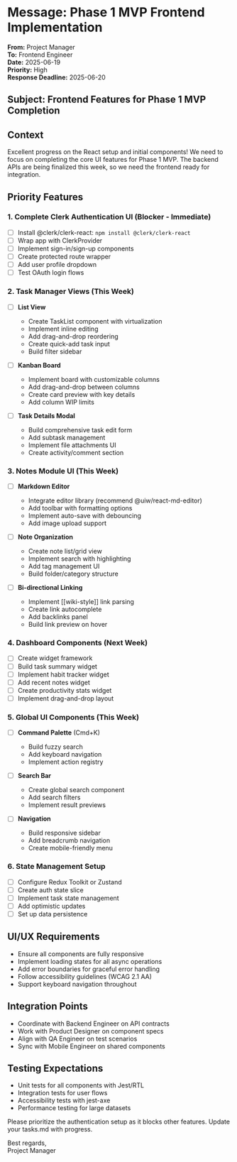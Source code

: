 # Message: Phase 1 MVP Frontend Implementation

**From:** Project Manager  
**To:** Frontend Engineer  
**Date:** 2025-06-19  
**Priority:** High  
**Response Deadline:** 2025-06-20  

## Subject: Frontend Features for Phase 1 MVP Completion

## Context

Excellent progress on the React setup and initial components! We need to focus on completing the core UI features for Phase 1 MVP. The backend APIs are being finalized this week, so we need the frontend ready for integration.

## Priority Features

### 1. Complete Clerk Authentication UI (Blocker - Immediate)
- [ ] Install @clerk/clerk-react: `npm install @clerk/clerk-react`
- [ ] Wrap app with ClerkProvider
- [ ] Implement sign-in/sign-up components
- [ ] Create protected route wrapper
- [ ] Add user profile dropdown
- [ ] Test OAuth login flows

### 2. Task Manager Views (This Week)
- [ ] **List View**
  - Create TaskList component with virtualization
  - Implement inline editing
  - Add drag-and-drop reordering
  - Create quick-add task input
  - Build filter sidebar
  
- [ ] **Kanban Board**
  - Implement board with customizable columns
  - Add drag-and-drop between columns
  - Create card preview with key details
  - Add column WIP limits
  
- [ ] **Task Details Modal**
  - Build comprehensive task edit form
  - Add subtask management
  - Implement file attachments UI
  - Create activity/comment section

### 3. Notes Module UI (This Week)
- [ ] **Markdown Editor**
  - Integrate editor library (recommend @uiw/react-md-editor)
  - Add toolbar with formatting options
  - Implement auto-save with debouncing
  - Add image upload support
  
- [ ] **Note Organization**
  - Create note list/grid view
  - Implement search with highlighting
  - Add tag management UI
  - Build folder/category structure
  
- [ ] **Bi-directional Linking**
  - Implement [[wiki-style]] link parsing
  - Create link autocomplete
  - Add backlinks panel
  - Build link preview on hover

### 4. Dashboard Components (Next Week)
- [ ] Create widget framework
- [ ] Build task summary widget
- [ ] Implement habit tracker widget
- [ ] Add recent notes widget
- [ ] Create productivity stats widget
- [ ] Implement drag-and-drop layout

### 5. Global UI Components (This Week)
- [ ] **Command Palette** (Cmd+K)
  - Build fuzzy search
  - Add keyboard navigation
  - Implement action registry
  
- [ ] **Search Bar**
  - Create global search component
  - Add search filters
  - Implement result previews
  
- [ ] **Navigation**
  - Build responsive sidebar
  - Add breadcrumb navigation
  - Create mobile-friendly menu

### 6. State Management Setup
- [ ] Configure Redux Toolkit or Zustand
- [ ] Create auth state slice
- [ ] Implement task state management
- [ ] Add optimistic updates
- [ ] Set up data persistence

## UI/UX Requirements

- Ensure all components are fully responsive
- Implement loading states for all async operations
- Add error boundaries for graceful error handling
- Follow accessibility guidelines (WCAG 2.1 AA)
- Support keyboard navigation throughout

## Integration Points

- Coordinate with Backend Engineer on API contracts
- Work with Product Designer on component specs
- Align with QA Engineer on test scenarios
- Sync with Mobile Engineer on shared components

## Testing Expectations

- Unit tests for all components with Jest/RTL
- Integration tests for user flows
- Accessibility tests with jest-axe
- Performance testing for large datasets

Please prioritize the authentication setup as it blocks other features. Update your tasks.md with progress.

Best regards,  
Project Manager